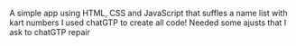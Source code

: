 A simple app using HTML, CSS and JavaScript that suffles a name list with kart numbers
I used chatGTP to create all code!
Needed some ajusts that I ask to chatGTP repair
